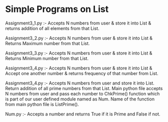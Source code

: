 # Simple Programs on List

Assignment3_1.py :- Accepts N numbers from user & store it into List & returns addition of all elements from that List.

Assignment3_2.py :- Accepts N numbers from user & store it into List & Returns Maximum number from that List.

Assignment3_3.py :- Accepts N numbers from user & store it into List & Returns Minimum number from that List.

Assignment3_4.py :- Accepts N numbers from user & store it into List & Accept one another number & returns frequency of that number from List.

Assignment3_4.py :- Accepts N numbers from user and store it into List. Return addition of all prime numbers from that List. Main python file accepts N numbers from user and pass each number to ChkPrime() function which is part of our user defined module named as Num. Name of the function from main python file is ListPrime().

Num.py :- Accepts a number and returns True if it is Prime and False if not.
